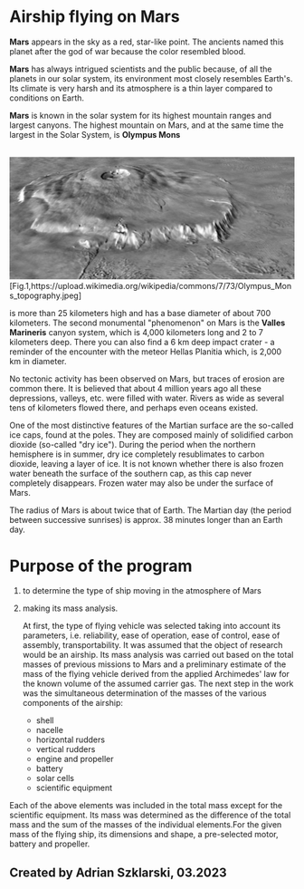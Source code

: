 # Airship flying on Mars

**Mars** appears in the sky as a red, star-like point.
The ancients named this planet after the god of war because the color resembled blood.

**Mars** has always intrigued scientists and the public because, of all the planets in our solar system, its environment most closely resembles Earth's. Its climate is very harsh and its atmosphere is a thin layer compared to conditions on Earth.
 
**Mars** is known in the solar system for its highest mountain ranges and largest canyons. The highest mountain on Mars, and at the same time the largest in the Solar System, is **Olympus Mons**

<br>
<img src="images/Olympus_Mons_topography.jpeg" alt="Olympus Mons topography">
[Fig.1,https://upload.wikimedia.org/wikipedia/commons/7/73/Olympus_Mons_topography.jpeg] 
<br>


is more than 25 kilometers high and has a base diameter of about 700 kilometers. The second monumental "phenomenon" on Mars is the **Valles Marineris** canyon system, which is 4,000 kilometers long and 2 to 7 kilometers deep. There you can also find a 6 km deep impact crater - a reminder of the encounter with the meteor Hellas Planitia which, is 2,000 km in diameter.

No tectonic activity has been observed on Mars, but traces of erosion are common there. It is believed that about 4 million years ago all these depressions, valleys, etc. were filled with water. Rivers as wide as several tens of kilometers flowed there, and perhaps even oceans existed.

One of the most distinctive features of the Martian surface are the so-called ice caps, found at the poles. They are composed mainly of solidified carbon dioxide (so-called "dry ice"). During the period when the northern hemisphere is in summer, dry ice completely resublimates to carbon dioxide, leaving a layer of ice. It is not known whether there is also frozen water beneath the surface of the southern cap, as this cap never completely disappears. Frozen water may also be under the surface of Mars.

The radius of Mars is about twice that of Earth. The Martian day (the period between successive sunrises) is approx. 38 minutes longer than an Earth day.

# Purpose of the program

1. to determine the type of ship moving in the atmosphere of Mars 
2. making its mass analysis.
	
	At first, the type of flying vehicle was selected taking into account its parameters, i.e. reliability, ease of operation, ease of control, ease of assembly, transportability. 
It was assumed that the object of research would be an airship. Its mass analysis was carried out based on the total masses of previous missions to Mars and a preliminary estimate of the mass of the flying vehicle derived from the applied Archimedes' law for the known volume of the assumed carrier gas. 
The next step in the work was the simultaneous determination of the masses of the various components of the airship:
    - shell
    - nacelle
    - horizontal rudders
    - vertical rudders
    - engine and propeller
    - battery 
    - solar cells
    - scientific equipment
    
Each of the above elements was included in the total mass except for the scientific equipment. Its mass was determined as the difference of the total mass and the sum of the masses of the individual elements.For the given mass of the flying ship, its dimensions and shape, a pre-selected motor, battery and propeller.

## Created by Adrian Szklarski, 03.2023


